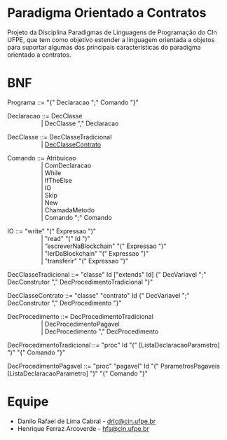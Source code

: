 # Paradigma Orientado a Contratos
Projeto da Disciplina Paradigmas de Linguagens de Programação do CIn UFPE, que tem como objetivo estender a linguagem orientada a objetos para suportar algumas das principais características do paradigma orientado a contratos.

# BNF
Programa ::= "{" Declaracao ";" Comando "}"

Declaracao ::= DecClasse  
&emsp;&emsp;&emsp;&emsp;&emsp;&ensp;| DecClasse "," Declaracao

DecClasse ::= DecClasseTradicional  
&emsp;&emsp;&emsp;&emsp;&emsp;&ensp;| [DecClasseContrato](https://github.com/danilolcabral/plp/blob/main/orientadaObjetos2/declaracao/classe/DecClasseContratoSimplesOO2.java)

Comando ::= Atribuicao  
&emsp;&emsp;&emsp;&emsp;&emsp;&ensp;| ComDeclaracao  
&emsp;&emsp;&emsp;&emsp;&emsp;&ensp;| While  
&emsp;&emsp;&emsp;&emsp;&emsp;&ensp;| IfTheElse  
&emsp;&emsp;&emsp;&emsp;&emsp;&ensp;| IO  
&emsp;&emsp;&emsp;&emsp;&emsp;&ensp;| Skip  
&emsp;&emsp;&emsp;&emsp;&emsp;&ensp;| New  
&emsp;&emsp;&emsp;&emsp;&emsp;&ensp;| ChamadaMetodo  
&emsp;&emsp;&emsp;&emsp;&emsp;&ensp;| Comando ";" Comando
           
IO ::= "write" "(" Expressao ")"  
&emsp;&emsp;&emsp;&emsp;&emsp;&ensp;| "read" "(" Id ")"  
&emsp;&emsp;&emsp;&emsp;&emsp;&ensp;| “escreverNaBlockchain" "(" Expressao ")"  
&emsp;&emsp;&emsp;&emsp;&emsp;&ensp;| "lerDaBlockchain" "(" Expressao ")"  
&emsp;&emsp;&emsp;&emsp;&emsp;&ensp;| "transferir" "(" Expressao ")"  
     
DecClasseTradicional ::= "classe" Id ["extends"  Id] {" DecVariavel ";" DecConstrutor "," DecProcedimentoTradicional "}"

DecClasseContrato ::= "classe" "contrato" Id {" DecVariavel ";" DecConstrutor "," DecProcedimento "}"

DecProcedimento ::= DecProcedimentoTradicional  
&emsp;&emsp;&emsp;&emsp;&emsp;&ensp;| DecProcedimentoPagavel  
&emsp;&emsp;&emsp;&emsp;&emsp;&ensp;| DecProcedimento "," DecProcedimento

DecProcedimentoTradicional ::= "proc" Id "(" [ListaDeclaracaoParametro] ")" "{" Comando "}"

DecProcedimentoPagavel ::= "proc" "pagavel" Id "(" ParametrosPagaveis [ListaDeclaracaoParametro] ")" "{" Comando "}"

# Equipe
- Danilo Rafael de Lima Cabral - drlc@cin.ufpe.br
- Henrique Ferraz Arcoverde - hfa@cin.ufpe.br
